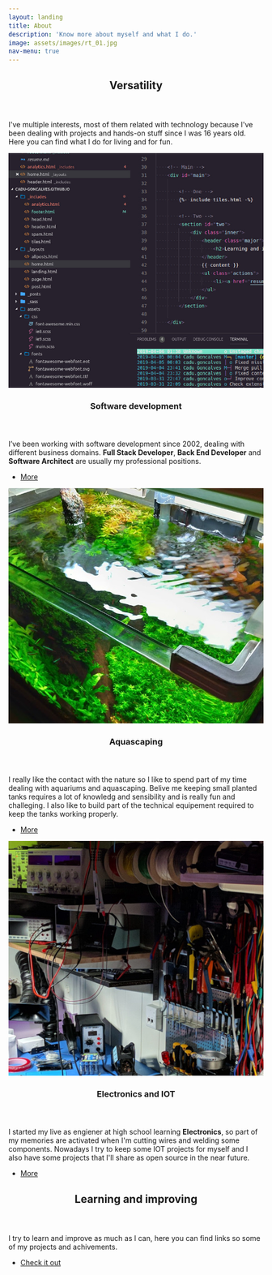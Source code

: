 ```yaml
---
layout: landing
title: About
description: 'Know more about myself and what I do.'
image: assets/images/rt_01.jpg
nav-menu: true
---
```


<!-- Main -->
<div id="main">

<!-- One -->
<section id="one">
	<div class="inner">
		<header class="major">
			<h2>Versatility</h2>
		</header>
		<p>I've multiple interests, most of them related with technology because I've been dealing with projects and hands-on stuff since I was 16 years old. Here you can find what I do for living and for fun.</p>
	</div>
</section>

<!-- Two -->
<section id="two" class="spotlights">
	<section>
		<a href="resume.html" class="image">
			<img src="assets/images/sq_01.jpg" alt="" data-position="center center" />
		</a>
		<div class="content">
			<div class="inner">
				<header class="major">
					<h3>Software development</h3>
				</header>
				<p>I’ve been working with software development since 2002, dealing with different business domains. <b>Full Stack Developer</b>, <b>Back End Developer</b> and <b>Software Architect</b> are usually my professional positions. </p>
				<ul class="actions">
					<li><a href="resume.html" class="button">More</a></li>
				</ul>
			</div>
		</div>
	</section>
	<section>
		<a href="resume.html" class="image">
			<img src="assets/images/sq_02.jpg" alt="" data-position="top center" />
		</a>
		<div class="content">
			<div class="inner">
				<header class="major">
					<h3>Aquascaping</h3>
				</header>
				<p>I really like the contact with the nature so I like to spend part of my time dealing with aquariums and aquascaping. Belive me keeping small planted tanks requires a lot of knowledg and sensibility and is really fun and challeging. I also like to build part of the technical equipement required to keep the tanks working properly. </p>
				<ul class="actions">
					<li><a href="resume.html" class="button">More</a></li>
				</ul>
			</div>
		</div>
	</section>
	<section>
		<a href="resume.html" class="image">
			<img src="assets/images/sq_03.jpg" alt="" data-position="25% 25%" />
		</a>
		<div class="content">
			<div class="inner">
				<header class="major">
					<h3>Electronics and IOT</h3>
				</header>
				<p>I started my live as engiener  at high school learning <b>Electronics</b>, so part of my memories are activated when I'm cutting wires and welding some components. Nowadays I try to keep some IOT projects for myself and I also have some projects that I'll share as open source in the near future.</p>
				<ul class="actions">
					<li><a href="resume.html" class="button">More</a></li>
				</ul>
			</div>
		</div>
	</section>
</section>

<!-- Three -->
<section id="three">
	<div class="inner">
		<header class="major">
			<h2>Learning and improving</h2>
		</header>
		<p>I try to learn and improve as much as I can, here you can find links so some of my projects and achivements.</p>
		<ul class="actions">
			<li><a href="resume.html" class="button next">Check it out</a></li>
		</ul>
	</div>
</section>

</div>
